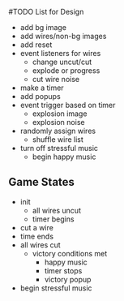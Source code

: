#TODO List for Design

* add bg image
* add wires/non-bg images
* add reset
* event listeners for wires
    * change uncut/cut
    * explode or progress
    * cut wire noise
* make a timer
* add popups
* event trigger based on timer
    * explosion image
    * explosion noise
* randomly assign wires
    * shuffle wire list
* turn off stressful music
    * begin happy music

## Game States
* init
    * all wires uncut
    * timer begins
* cut a wire
* time ends
* all wires cut
    * victory conditions met
        * happy music
        * timer stops
        * victory popup
* begin stressful music
